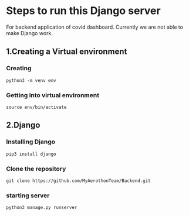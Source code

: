 # Steps to run this Django server

For backend application of covid dashboard. Currently we are not able to make Django work.

## 1.Creating a Virtual environment

### Creating
```
python3 -m venv env
```

### Getting into virtual environment
```
source env/bin/activate
```

## 2.Django

### Installing Django
```
pip3 install django
```

### Clone the repository
```
git clone https://github.com/MyAerothonTeam/Backend.git
```

### starting server
```
python3 manage.py runserver
```
